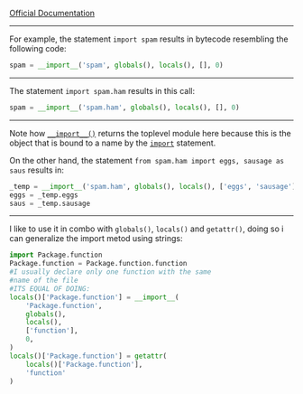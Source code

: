 [Official Documentation](https://docs.python.org/3/library/functions.html#:~:text=Note%20This%20is%20an%20advanced%20function%20that%20is%20not%20needed%20in%20everyday%20Python%20programming%2C%20unlike)

---

For example, the statement `import spam` results in bytecode resembling the following code:

```python
spam = __import__('spam', globals(), locals(), [], 0)
```

---

The statement `import spam.ham` results in this call:

```python
spam = __import__('spam.ham', globals(), locals(), [], 0)
```

---

Note how [`__import__()`](https://docs.python.org/3/library/functions.html#import__ "__import__") returns the toplevel module here because this is the object that is bound to a name by the [`import`](https://docs.python.org/3/reference/simple_stmts.html#import) statement.

On the other hand, the statement `from spam.ham import eggs, sausage as saus` results in:
```python
_temp = __import__('spam.ham', globals(), locals(), ['eggs', 'sausage'], 0)
eggs = _temp.eggs
saus = _temp.sausage
```
---
I like to use it in combo with `globals()`, `locals()` and `getattr()`, doing so i can generalize the import metod using strings:
```python
import Package.function
Package.function = Package.function.function
#I usually declare only one function with the same 
#name of the file 
#ITS EQUAL OF DOING:
locals()['Package.function'] = __import__(
	'Package.function',
	globals(),
	locals(),
	['function'],
	0,
)
locals()['Package.function'] = getattr(
	locals()['Package.function'],
	'function'
)
```